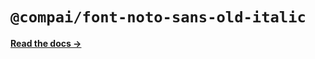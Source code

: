 # `@compai/font-noto-sans-old-italic`

[**Read the docs &rarr;**](https://components.ai/docs/typefaces/noto-sans-old-italic)
